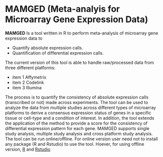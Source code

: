 # MAMGED (Meta-analyis for Microarray Gene Expression Data)
**MAMGED** Is a tool written in R to perform meta-analysis  of  microarray  gene  expression  data  to
* Quantify  absolute  expression  calls.
* Quantification of differential expression calls. 

The current version of this tool is able to handle raw/processed data from three different platforms:
* item 1 Affymetrix
* item 2 Codelink
* item 3 Illumina

The process is to quantify the consistency of absolute expression calls (transcribed or not) made across experiments. The tool can be used to analyze the data from multiple studies across different types of microarray platforms to derive a consensus expression status of genes in a specific tissue or cell-type and a condition of interest. In addition, the tool extends the application of the method to provide a score for the consistency of differential expression pattern for each gene. MAMGED supports single study analysis, multiple study analysis and cross platform study analysis. 
The tool can be run online/offline. For online version user need not to install any package (R and Rstudio) to use the tool. Hoever, for using offline version, [R](https://cran.r-project.org/) and [Rstudio](https://www.rstudio.com/products/RStudio/#Desktop)
